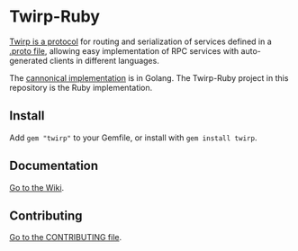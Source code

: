 # Twirp-Ruby

[Twirp is a protocol](https://twitchtv.github.io/twirp/docs/spec_v5.html) for routing and serialization of services defined in a [.proto file](https://developers.google.com/protocol-buffers/docs/proto3), allowing easy implementation of RPC services with auto-generated clients in different languages.

The [cannonical implementation](https://github.com/twitchtv/twirp) is in Golang. The Twirp-Ruby project in this repository is the Ruby implementation.


## Install

Add `gem "twirp"` to your Gemfile, or install with `gem install twirp`.


## Documentation

[Go to the Wiki](https://github.com/twitchtv/twirp-ruby/wiki).


## Contributing

[Go to the CONTRIBUTING file](CONTRIBUTING.md).
